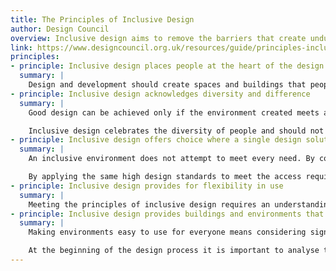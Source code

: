 ```yaml
---
title: The Principles of Inclusive Design
author: Design Council
overview: Inclusive design aims to remove the barriers that create undue effort and separation. It enables everyone to participate equally, confidently and independently in everyday activities.
link: https://www.designcouncil.org.uk/resources/guide/principles-inclusive-design
principles:
- principle: Inclusive design places people at the heart of the design process
  summary: |
    Design and development should create spaces and buildings that people can use to form strong, vibrant and sustainable communities. To achieve this, you should ensure that you involve as many people as possible on the design. This will help to promote personal well-being, social cohesion and enjoyment for all.
- principle: Inclusive design acknowledges diversity and difference
  summary: |
    Good design can be achieved only if the environment created meets as many people’s needs as possible. Everyone at some point will probably experience limited mobility – as a tourist laden with bulky luggage, a parent with young children, an older person or an individual with injuries. It is important to identify barriers to inclusion as early as possible within the design process so that good design can overcome them.

    Inclusive design celebrates the diversity of people and should not impose disabling barriers. While the needs of wheelchair users and mobility impaired people are important it is also necessary to understand the barriers experienced by people with learning difficulties, mental ill health, visual impairments and hearing impairments.
- principle: Inclusive design offers choice where a single design solution cannot accommodate all users
  summary: |
    An inclusive environment does not attempt to meet every need. By considering people’s diversity, however, it can break down barriers and exclusion and will often achieve superior solutions that benefit everyone. Disabled people are not homogenous, of course, but considering their needs within the design process will secure benefits for everyone.

    By applying the same high design standards to meet the access requirements of all users, a design embraces everyone on equal terms. An environment should exceed minimum technical specifications and inspire users.
- principle: Inclusive design provides for flexibility in use
  summary: |
    Meeting the principles of inclusive design requires an understanding of how the building or space will be used and who will use it. Places need to be designed so that they can adapt to changing uses and demands.
- principle: Inclusive design provides buildings and environments that are convenient and enjoyable to use for everyone
  summary: |
    Making environments easy to use for everyone means considering signage, lighting, visual contrast and materials. Access to buildings isn’t simply a question of their physical layout. It also requires people having sufficient information, often before they leave their house, that makes them feel confident enough to access a building or space. Ensuring this ‘intellectual’ and ‘emotional’ access means considering signage, lighting, visual contrast and materials.

    At the beginning of the design process it is important to analyse the transport patterns to and within a development. Roads, parking, walkways, building entrances and other routes should be considered. People’s opportunity to use all elements within the site, including the inside of buildings, is crucial.
---
```

